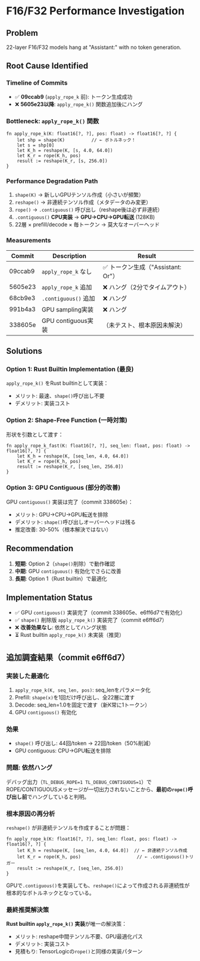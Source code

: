 # F16/F32 Performance Investigation

## Problem
22-layer F16/F32 models hang at "Assistant:" with no token generation.

## Root Cause Identified

### Timeline of Commits
- ✅ **09ccab9** (`apply_rope_k` 前): トークン生成成功
- ❌ **5605e23以降**: `apply_rope_k()` 関数追加後にハング

### Bottleneck: `apply_rope_k()` 関数

```tensorlogic
fn apply_rope_k(K: float16[?, ?], pos: float) -> float16[?, ?] {
    let shp = shape(K)          // ← ボトルネック！
    let s = shp[0]
    let K_h = reshape(K, [s, 4.0, 64.0])
    let K_r = rope(K_h, pos)
    result := reshape(K_r, [s, 256.0])
}
```

### Performance Degradation Path

1. `shape(K)` → 新しいGPUテンソル作成（小さいが頻繁）
2. `reshape()` → 非連続テンソル作成（メタデータのみ変更）
3. `rope()` → `.contiguous()` 呼び出し（reshape後は必ず非連続）
4. `.contiguous()` **CPU実装** → **GPU→CPU→GPU転送** (128KB)
5. 22層 × prefill/decode × 毎トークン → 莫大なオーバーヘッド

### Measurements

| Commit | Description | Result |
|--------|-------------|--------|
| 09ccab9 | `apply_rope_k` なし | ✅ トークン生成（"Assistant: Or"） |
| 5605e23 | `apply_rope_k` 追加 | ❌ ハング（2分でタイムアウト） |
| 68cb9e3 | `.contiguous()` 追加 | ❌ ハング |
| 991b4a3 | GPU sampling実装 | ❌ ハング |
| 338605e | GPU contiguous実装 | （未テスト、根本原因未解決）|

## Solutions

### Option 1: Rust Builtin Implementation (最良)
`apply_rope_k()` をRust builtinとして実装：
- メリット: 最速、`shape()`呼び出し不要
- デメリット: 実装コスト

### Option 2: Shape-Free Function (一時対策)
形状を引数として渡す：
```tensorlogic
fn apply_rope_k_fast(K: float16[?, ?], seq_len: float, pos: float) -> float16[?, ?] {
    let K_h = reshape(K, [seq_len, 4.0, 64.0])
    let K_r = rope(K_h, pos)
    result := reshape(K_r, [seq_len, 256.0])
}
```

### Option 3: GPU Contiguous (部分的改善)
GPU `contiguous()` 実装は完了（commit 338605e）：
- メリット: GPU→CPU→GPU転送を排除
- デメリット: `shape()`呼び出しオーバーヘッドは残る
- 推定改善: 30-50%（根本解決ではない）

## Recommendation

1. **短期**: Option 2（`shape()`削除）で動作確認
2. **中期**: GPU `contiguous()` 有効化でさらに改善
3. **長期**: Option 1（Rust builtin）で最適化

## Implementation Status

- ✅ GPU `contiguous()` 実装完了（commit 338605e、e6ff6d7で有効化）
- ✅ `shape()` 削除版 `apply_rope_k()` 実装完了（commit e6ff6d7）
- ❌ **改善効果なし**: 依然としてハング状態
- ⏳ Rust builtin `apply_rope_k()` 未実装（推奨）

## 追加調査結果（commit e6ff6d7）

### 実装した最適化
1. `apply_rope_k(K, seq_len, pos)`: seq_lenをパラメータ化
2. Prefill: `shape(x)`を1回だけ呼び出し、全22層に渡す
3. Decode: seq_len=1.0を固定で渡す（新K常に1トークン）
4. GPU `contiguous()` 有効化

### 効果
- `shape()` 呼び出し: 44回/token → 22回/token（50%削減）
- GPU contiguous: CPU→GPU転送を排除

### 問題: 依然ハング
デバッグ出力（`TL_DEBUG_ROPE=1 TL_DEBUG_CONTIGUOUS=1`）でROPE/CONTIGUOUSメッセージが一切出力されないことから、**最初の`rope()`呼び出し前**でハングしていると判明。

### 根本原因の再分析
`reshape()` が非連続テンソルを作成することが問題：

```tensorlogic
fn apply_rope_k(K: float16[?, ?], seq_len: float, pos: float) -> float16[?, ?] {
    let K_h = reshape(K, [seq_len, 4.0, 64.0])  // ← 非連続テンソル作成
    let K_r = rope(K_h, pos)                     // ← .contiguous()トリガー
    result := reshape(K_r, [seq_len, 256.0])
}
```

GPUで`.contiguous()`を実装しても、`reshape()`によって作成される非連続性が根本的なボトルネックとなっている。

### 最終推奨解決策
**Rust builtin `apply_rope_k()` 実装**が唯一の解決策：
- メリット: reshape中間テンソル不要、GPU最適化パス
- デメリット: 実装コスト
- 見積もり: TensorLogicの`rope()`と同様の実装パターン

